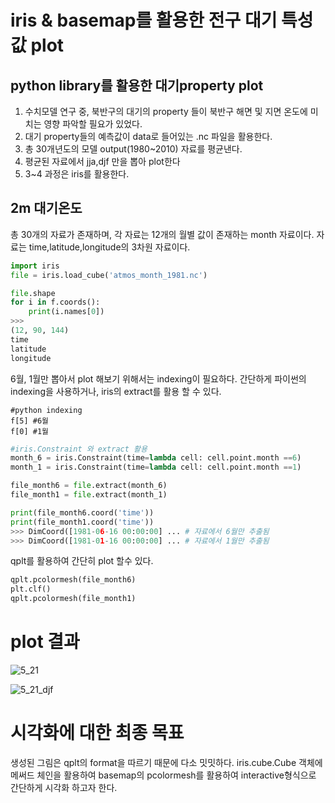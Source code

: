 # iris & basemap를 활용한 전구 대기 특성값  plot

## python library를 활용한 대기property plot
1. 수치모델 연구 중, 북반구의 대기의 property 들이 북반구 해면 및 지면 온도에 미치는 영향 파악할 필요가 있었다.
2. 대기 property들의 예측값이 data로 들어있는 .nc 파일을 활용한다.
3. 총 30개년도의 모델 output(1980~2010) 자료를 평균낸다.
4. 평균된 자료에서 jja,djf 만을 뽑아 plot한다
5. 3~4 과정은 iris를 활용한다.



## 2m 대기온도
총 30개의 자료가 존재하며, 각 자료는 12개의 월별 값이 존재하는 month 자료이다.
자료는 time,latitude,longitude의 3차원 자료이다. 
```python
import iris
file = iris.load_cube('atmos_month_1981.nc')

file.shape
for i in f.coords():
    print(i.names[0])
>>> 
(12, 90, 144)
time
latitude
longitude
```
6월, 1월만 뽑아서 plot 해보기 위해서는 indexing이 필요하다.
간단하게 파이썬의 indexing을 사용하거나, iris의 extract를 활용 할 수 있다.
```
#python indexing
f[5] #6월 
f[0] #1월
```
```python
#iris.Constraint 와 extract 활용 
month_6 = iris.Constraint(time=lambda cell: cell.point.month ==6)
month_1 = iris.Constraint(time=lambda cell: cell.point.month ==1)

file_month6 = file.extract(month_6)
file_month1 = file.extract(month_1)

print(file_month6.coord('time'))
print(file_month1.coord('time'))
>>> DimCoord([1981-06-16 00:00:00] ... # 자료에서 6월만 추출됨
>>> DimCoord([1981-01-16 00:00:00] ... # 자료에서 1월만 추출됨
```
qplt를 활용하여 간단히 plot 할수 있다.
```python
qplt.pcolormesh(file_month6)
plt.clf()
qplt.pcolormesh(file_month1)
```
# plot 결과
![5_21](https://user-images.githubusercontent.com/73323188/119101021-80bf3a80-ba53-11eb-8276-4b9017f6b345.png)

![5_21_djf](https://user-images.githubusercontent.com/73323188/119101389-e6132b80-ba53-11eb-8484-f266053a2f52.png)

# 시각화에 대한 최종 목표
생성된 그림은 qplt의 format을 따르기 때문에 다소 밋밋하다. 
iris.cube.Cube 객체에 메써드 체인을 활용하여 basemap의 pcolormesh를 활용하여 interactive형식으로 간단하게 시각화 하고자 한다.















